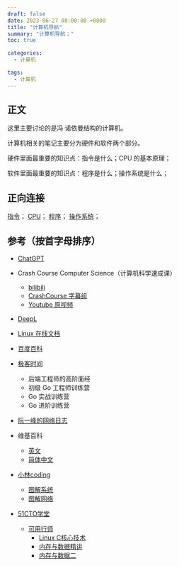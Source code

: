 ```yaml
---
draft: false
date: 2023-06-27 08:00:00 +0800
title: "计算机导航"
summary: "计算机导航；"
toc: true

categories:
  - 计算机

tags:
  - 计算机
---
```


## 正文

这里主要讨论的是冯·诺依曼结构的计算机。

计算机相关的笔记主要分为硬件和软件两个部分。

硬件里面最重要的知识点：指令是什么；CPU 的基本原理；

软件里面最重要的知识点：程序是什么；操作系统是什么；

## 正向连接

[指令](/计算机/程序/指令)；
[CPU](/计算机/硬件/CPU)；
[程序](/计算机/程序/程序)；
[操作系统](/计算机/操作系统/操作系统)；

## 参考（按首字母排序）

- [ChatGPT](https://chat.openai.com/)
- Crash Course Computer Science（计算机科学速成课）
    - [bilibili](https://www.bilibili.com/video/BV1EW411u7th)
    - [CrashCourse 字幕组](https://github.com/1c7/crash-course-computer-science-chinese)
    - [Youtube 原视频](https://www.youtube.com/playlist?list=PL8dPuuaLjXtNlUrzyH5r6jN9ulI)
- [DeepL](https://www.deepl.com/translator)
- [Linux 在线文档](https://man7.org/linux/man-pages/index.html)

- [百度百科](https://baike.baidu.com/)
- [极客时间](https://time.geekbang.org/)
    - 后端工程师的高阶面经
    - 初级 Go 工程师训练营
    - Go 实战训练营
    - Go 进阶训练营
- [阮一峰的网络日志](http://www.ruanyifeng.com/blog/)
- 维基百科
    - [英文](https://en.wikipedia.org/wiki/Wiki)
    - [简体中文](https://zh.wikipedia.org/wiki/Wiki)
- [小林coding](https://www.xiaolincoding.com/)
    - [图解系统](https://xiaolincoding.com/os/)
    - [图解网络](https://www.xiaolincoding.com/network)

- [51CTO学堂](https://edu.51cto.com/)
    - [可用行师](https://edu.51cto.com/lecturer/14934648.html)
        - [Linux C核心技术](https://edu.51cto.com/course/28903.html)
        - [内存与数据精讲](https://edu.51cto.com/course/29937.html)
        - [内存与数据二](https://edu.51cto.com/course/30487.html)
